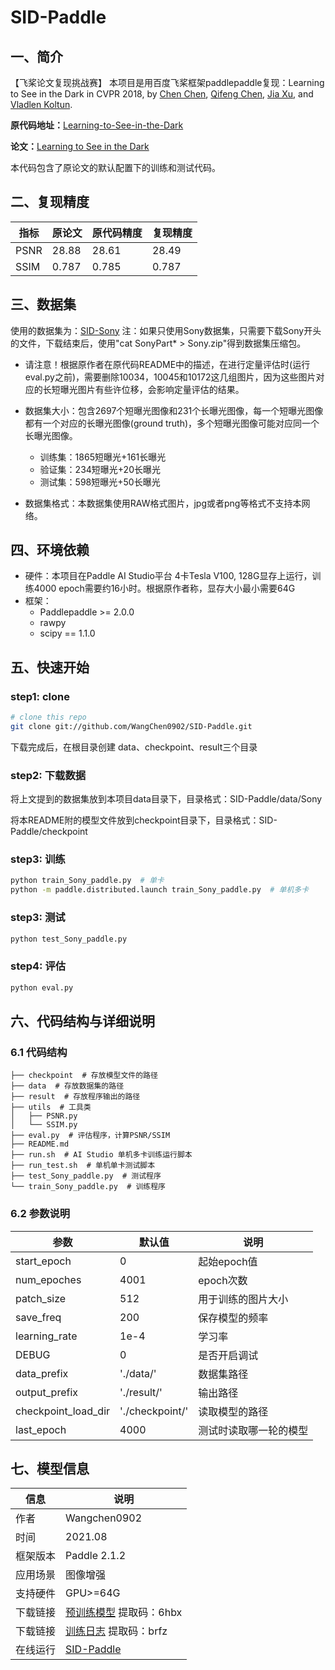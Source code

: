 # SID-Paddle

## 一、简介
【飞桨论文复现挑战赛】
本项目是用百度飞桨框架paddlepaddle复现：Learning to See in the Dark in CVPR 2018, by [Chen Chen](http://cchen156.github.io/), [Qifeng Chen](http://cqf.io/), [Jia Xu](http://pages.cs.wisc.edu/~jiaxu/), and [Vladlen Koltun](http://vladlen.info/).
  
**原代码地址：**[Learning-to-See-in-the-Dark](http://cchen156.github.io/SID.html)

**论文：**[Learning to See in the Dark ](http://cchen156.github.io/paper/18CVPR_SID.pdf)

本代码包含了原论文的默认配置下的训练和测试代码。

## 二、复现精度

| 指标 | 原论文 | 原代码精度 | 复现精度 |
| --- | --- | --- | --- |
| PSNR | 28.88 | 28.61 | 28.49 |
| SSIM | 0.787 | 0.785 | 0.787 |

## 三、数据集
使用的数据集为：[SID-Sony](https://pan.baidu.com/s/1fk8EibhBe_M1qG0ax9LQZA#list/path=%2F)
注：如果只使用Sony数据集，只需要下载Sony开头的文件，下载结束后，使用"cat SonyPart* > Sony.zip"得到数据集压缩包。

- 请注意！根据原作者在原代码README中的描述，在进行定量评估时(运行eval.py之前)，需要删除10034，10045和10172这几组图片，因为这些图片对应的长短曝光图片有些许位移，会影响定量评估的结果。

- 数据集大小：包含2697个短曝光图像和231个长曝光图像，每一个短曝光图像都有一个对应的长曝光图像(ground truth)，多个短曝光图像可能对应同一个长曝光图像。
  - 训练集：1865短曝光+161长曝光
  - 验证集：234短曝光+20长曝光
  - 测试集：598短曝光+50长曝光
- 数据集格式：本数据集使用RAW格式图片，jpg或者png等格式不支持本网络。

## 四、环境依赖
- 硬件：本项目在Paddle AI Studio平台 4卡Tesla V100, 128G显存上运行，训练4000 epoch需要约16小时。根据原作者称，显存大小最小需要64G
- 框架：
  - Paddlepaddle >= 2.0.0
  - rawpy
  - scipy == 1.1.0

## 五、快速开始

### step1: clone

```bash
# clone this repo
git clone git://github.com/WangChen0902/SID-Paddle.git
```
下载完成后，在根目录创建 data、checkpoint、result三个目录

### step2: 下载数据

将上文提到的数据集放到本项目data目录下，目录格式：SID-Paddle/data/Sony

将本README附的模型文件放到checkpoint目录下，目录格式：SID-Paddle/checkpoint

### step3: 训练

```bash
python train_Sony_paddle.py  # 单卡
python -m paddle.distributed.launch train_Sony_paddle.py  # 单机多卡
```


### step3: 测试

```bash
python test_Sony_paddle.py
```

### step4: 评估

```bash
python eval.py
```

## 六、代码结构与详细说明

### 6.1 代码结构

```
├── checkpoint  # 存放模型文件的路径
├── data  # 存放数据集的路径
├── result  # 存放程序输出的路径
├── utils  # 工具类
│   ├── PSNR.py
│   └── SSIM.py
├── eval.py  # 评估程序，计算PSNR/SSIM
├── README.md
├── run.sh  # AI Studio 单机多卡训练运行脚本
├── run_test.sh  # 单机单卡测试脚本
├── test_Sony_paddle.py  # 测试程序
└── train_Sony_paddle.py  # 训练程序
```

### 6.2 参数说明

|  参数   | 默认值  | 说明 |
|  ----  |  ----  |  ----  |
| start_epoch | 0 | 起始epoch值 |
| num_epoches | 4001 | epoch次数 |
| patch_size | 512 | 用于训练的图片大小 |
| save_freq | 200 | 保存模型的频率 |
| learning_rate | 1e-4 | 学习率 |
| DEBUG | 0 | 是否开启调试 |
| data_prefix | './data/' | 数据集路径 |
| output_prefix | './result/' | 输出路径 |
| checkpoint_load_dir | './checkpoint/' | 读取模型的路径 |
| last_epoch | 4000 | 测试时读取哪一轮的模型 |

## 七、模型信息

|  信息   |  说明 |
|  ----  |  ----  |
| 作者 | Wangchen0902 |
| 时间 | 2021.08 |
| 框架版本 | Paddle 2.1.2 |
| 应用场景 | 图像增强 |
| 支持硬件 | GPU>=64G |
| 下载链接 | [预训练模型](https://pan.baidu.com/s/1FF1K3lbsTT24tY91qIUZWg) 提取码：6hbx |
| 下载链接 | [训练日志](https://pan.baidu.com/s/1q7HvQVRwZxoGQHon_tO2YA) 提取码：brfz |
| 在线运行 | [SID-Paddle](https://aistudio.baidu.com/aistudio/projectdetail/2275443) |
